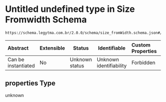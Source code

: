 # Untitled undefined type in Size Fromwidth Schema

```txt
https://schema.legytma.com.br/2.0.0/schema/size_fromWidth.schema.json#/properties
```




| Abstract            | Extensible | Status         | Identifiable            | Custom Properties | Additional Properties | Access Restrictions | Defined In                                                                                  |
| :------------------ | ---------- | -------------- | ----------------------- | :---------------- | --------------------- | ------------------- | ------------------------------------------------------------------------------------------- |
| Can be instantiated | No         | Unknown status | Unknown identifiability | Forbidden         | Allowed               | none                | [size_fromWidth.schema.json\*](../schema/size_fromWidth.schema.json) |

## properties Type

unknown
